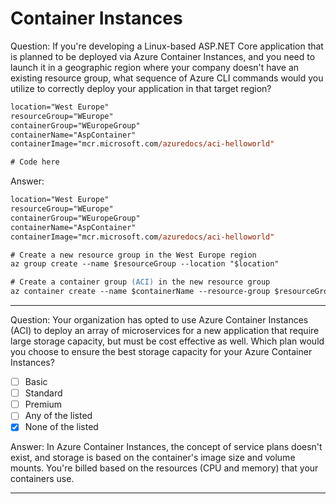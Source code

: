 # Container Instances

Question: If you're developing a Linux-based ASP.NET Core application that is planned to be deployed via Azure Container Instances, and you need to launch it in a geographic region where your company doesn't have an existing resource group, what sequence of Azure CLI commands would you utilize to correctly deploy your application in that target region?

```ps
location="West Europe"
resourceGroup="WEurope"
containerGroup="WEuropeGroup"
containerName="AspContainer"
containerImage="mcr.microsoft.com/azuredocs/aci-helloworld"

# Code here
```

Answer:

```ps
location="West Europe"
resourceGroup="WEurope"
containerGroup="WEuropeGroup"
containerName="AspContainer"
containerImage="mcr.microsoft.com/azuredocs/aci-helloworld"

# Create a new resource group in the West Europe region
az group create --name $resourceGroup --location "$location"

# Create a container group (ACI) in the new resource group
az container create --name $containerName --resource-group $resourceGroup --image $containerImage --dns-name-label $containerGroup --location $location
```

---

Question: Your organization has opted to use Azure Container Instances (ACI) to deploy an array of microservices for a new application that require large storage capacity, but must be cost effective as well. Which plan would you choose to ensure the best storage capacity for your Azure Container Instances?

- [ ] Basic
- [ ] Standard
- [ ] Premium
- [ ] Any of the listed
- [x] None of the listed

Answer: In Azure Container Instances, the concept of service plans doesn't exist, and storage is based on the container's image size and volume mounts. You're billed based on the resources (CPU and memory) that your containers use.

---
